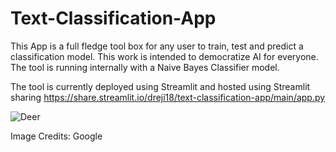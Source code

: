 # Text-Classification-App
This App is a full fledge tool box for any user to train, test and predict a classification model. This work is intended to democratize AI for everyone. The tool is running internally with a Naive Bayes Classifier model.

The tool is currently deployed using Streamlit and hosted using Streamlit sharing https://share.streamlit.io/dreji18/text-classification-app/main/app.py


![Deer](https://www.nwtspeciesatrisk.ca/sites/enr-species-at-risk/files/bgc_bluenose_east_01_0.jpg)

Image Credits: Google
